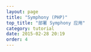 ```yaml
---
layout: page
title: "Symphony (PHP)"
top_title: "部署 Symphony 应用"
category: tutorial
date: 2015-02-28 20:19
order: 4
---
```

